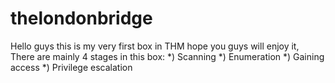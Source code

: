 # thelondonbridge
Hello guys this is my very first box in THM hope you guys will enjoy it,
There are mainly 4 stages in this box:
*) Scanning
*) Enumeration
*) Gaining access
*) Privilege escalation

